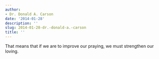 ```yaml
---
author:
- Dr. Donald A. Carson
date: '2014-01-28'
description: ''
slug: 2014-01-28-dr.-donald-a.-carson
title: ''
---
```

That means that if we are to improve our praying, we must strengthen our loving.



